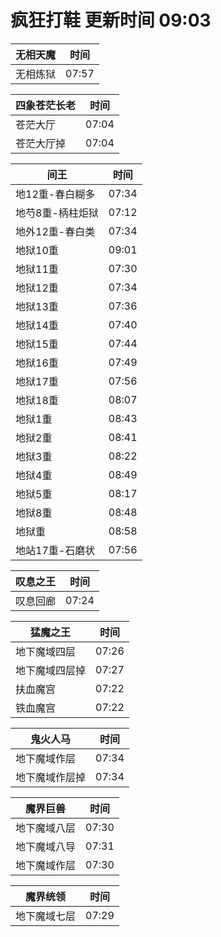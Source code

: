 # 疯狂打鞋 更新时间 09:03

| 无相天魔   | 时间    |
|--------|-------|
| 无相炼狱 | 07:57 |

| 四象苍茫长老   | 时间    |
|--------|-------|
| 苍茫大厅 | 07:04 |
| 苍茫大厅掉 | 07:04 |

| 间王   | 时间    |
|--------|-------|
| 地12重-春白糊多 | 07:34 |
| 地芍8重-柄柱炬狱 | 07:12 |
| 地外12重-春白类 | 07:34 |
| 地狱10重 | 09:01 |
| 地狱11重 | 07:30 |
| 地狱12重 | 07:34 |
| 地狱13重 | 07:36 |
| 地狱14重 | 07:40 |
| 地狱15重 | 07:44 |
| 地狱16重 | 07:49 |
| 地狱17重 | 07:56 |
| 地狱18重 | 08:07 |
| 地狱1重 | 08:43 |
| 地狱2重 | 08:41 |
| 地狱3重 | 08:22 |
| 地狱4重 | 08:49 |
| 地狱5重 | 08:17 |
| 地狱8重 | 08:48 |
| 地狱重 | 08:58 |
| 地站17重-石磨状 | 07:56 |

| 叹息之王   | 时间    |
|--------|-------|
| 叹息回廊 | 07:24 |

| 猛魔之王   | 时间    |
|--------|-------|
| 地下魔域四层 | 07:26 |
| 地下魔域四层掉 | 07:27 |
| 扶血魔宫 | 07:22 |
| 铁血魔宫 | 07:22 |

| 鬼火人马   | 时间    |
|--------|-------|
| 地下魔域作层 | 07:34 |
| 地下魔域作层掉 | 07:34 |

| 魔界巨兽   | 时间    |
|--------|-------|
| 地下魔域八层 | 07:30 |
| 地下魔域八导 | 07:31 |
| 地下魔域作层 | 07:30 |

| 魔界统领   | 时间    |
|--------|-------|
| 地下魔域七层 | 07:29 |